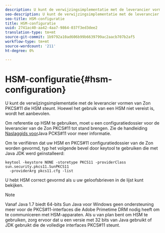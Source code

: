```yaml
---
description: U kunt de verwijzingsimplementatie met de leverancier vormen van Zon PKCS#11 die HSM steunt. Hoewel het gebruik van een HSM niet vereist is, wordt het aanbevolen.
seo-description: U kunt de verwijzingsimplementatie met de leverancier vormen van Zon PKCS#11 die HSM steunt. Hoewel het gebruik van een HSM niet vereist is, wordt het aanbevolen.
seo-title: HSM-configuratie
title: HSM-configuratie
uuid: 2741ac40-aa42-4aa7-9864-037f3ed3dee2
translation-type: tm+mt
source-git-commit: 1b9792a10ad606b99b6639799ac2aacb707b2af5
workflow-type: tm+mt
source-wordcount: '211'
ht-degree: 0%

---
```



# HSM-configuratie{#hsm-configuration}

U kunt de verwijzingsimplementatie met de leverancier vormen van Zon PKCS#11 die HSM steunt. Hoewel het gebruik van een HSM niet vereist is, wordt het aanbevolen.

Om referentie op HSM te gebruiken, moet u een configuratiedossier voor de leverancier van de Zon PKCS#11 tot stand brengen. Zie de handleiding [Naslaggids voor](https://docs.oracle.com/javase/1.5.0/docs/guide/security/p11guide.html)Java PCKS#11 voor meer informatie.

Om te verifiëren dat uw HSM en PKCS#11 configuratiedossier van de Zon worden gevormd, typ het volgende bevel door keytool te gebruiken die met Java JDK werd geïnstalleerd:

```
keytool -keystore NONE -storetype PKCS11 -providerClass sun.security.pkcs11.SunPKCS11 
  -providerArg pkcs11.cfg -list
```

U hebt HSM correct gevormd als u uw geloofsbrieven in de lijst kunt bekijken.

>[!NOTE]
>
>Vanaf Java 1.7 biedt 64-bits Sun Java voor Windows geen ondersteuning meer voor de PKCS#11-interfaces die Adobe Primetime DRM nodig heeft om te communiceren met HSM-apparaten. Als u van plan bent om HSM te gebruiken, zorg ervoor dat u een versie met 32 bits van Java gebruikt of JDK gebruikt die de volledige interfaces PKCS#11 steunt.

